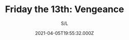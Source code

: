 ---
id: '0d5cca6b-97d8-4bf4-b21a-be2279aa3841'
type: 'movie' # Filme, Série, Anime
title: "Friday the 13th: Vengeance"
synopsis: []
originalTitle: "Friday the 13th: Vengeance"
date: '2021-04-05T19:55:32.000Z'
update: '2021-04-05T19:55:32.000Z'
releaseDate: '2019-09-14T03:00:00.000Z'
imdb:
  rating: '5.5' # 8.5
  id: '' # tt0470752
duration: '1h 35 Min'
trailer:
  urls: [
    'veQ-7b9D-W8',
  ]
tags: ['720p']
genre: ['Terror'] #
quality: 'WEB-DL' # BluRay, WEB-DL, HDTV, WEB-DL4K, WEB-DLe
format: 'Mkv' # MKV, MP4, TS
audio: 'Português' # Dublado, Legendado, Dual Audio, Dub & Leg
subtitle: 'S/L' # Português, inglês,
size: '1.46 GB' # 4.8 GB
audioQuality: 10
videoQuality: 10
directors: []
#  - name: 'Lana Wachowski'
#    image: ''
#  - name: 'Lilly Wachowski'
#    image: ''
cast: []
#  - name: 'Keanu Reeves'
#    image: ''
#    characterName: 'Neo'
writers: []
#  - name: ''
#    image: ''
maturityRating:
  age: '' # L , 10, 12, 14, 16, 18
  topics: [''] # Violence, Illegal drugs, Inappropriate Language, Legal Drugs, Sexual Content, Extreme Violence
###########################################
download:
  
  - url: 'magnet:?xt=urn:btih:B2E84B33805BC4F4B5C81160D096614FFC3AB8DF&dn=Vengeance.2019.720p.WEBRip.Dublado.mkv&tr=udp%3a%2f%2ftracker.openbittorrent.com%3a80%2fannounce&tr=udp%3a%2f%2ftracker.opentrackr.org%3a1337%2fannounce'
    resolution: '720p' # 720p, 1080p, 4K,
    audio: 'Dublado' # Dublado, Legendado, Dual Audio
    size: '' # 4.8 GB
    quality: '' # BluRay, WEB-DL
    format: '' # MKV
images:
  cover: '/assets/movies/friday-the-13th-vengeance.jpg'
  background: '/assets/movies/'
---